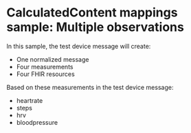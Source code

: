 # CalculatedContent mappings sample: Multiple observations

In this sample, the test device message will create:

- One normalized message
- Four measurements
- Four FHIR resources

Based on these measurements in the test device message:

- heartrate
- steps
- hrv
- bloodpressure
